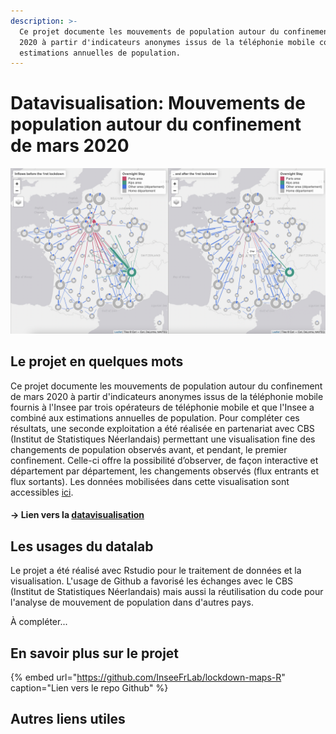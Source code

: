 ```yaml
---
description: >-
  Ce projet documente les mouvements de population autour du confinement de mars
  2020 à partir d'indicateurs anonymes issus de la téléphonie mobile combiné aux
  estimations annuelles de population.
---
```


# Datavisualisation: Mouvements de population autour du confinement de mars 2020

![Mouvements de population autour du confinement de mars 2020 en France](../.gitbook/assets/mouvements_population_confinement_mars_2020.png)

## Le projet en quelques mots

Ce projet documente les mouvements de population autour du confinement de mars 2020 à partir d'indicateurs anonymes issus de la téléphonie mobile fournis à l'Insee par trois opérateurs de téléphonie mobile et que l'Insee a combiné aux estimations annuelles de population. Pour compléter ces résultats, une seconde exploitation a été réalisée en partenariat avec CBS \(Institut de Statistiques Néerlandais\) permettant une visualisation fine des changements de population observés avant, et pendant, le premier confinement. Celle-ci offre la possibilité d’observer, de façon interactive et département par département, les changements observés \(flux entrants et flux sortants\). Les données mobilisées dans cette visualisation sont accessibles [ici](https://www.insee.fr/fr/statistiques/fichier/5350073/mouvements_population_confinement_2020_csv.zip).

#### → Lien vers la [datavisualisation](https://inseefrlab.github.io/lockdown-maps-R/inflows_FR.html)

## Les usages du datalab 

Le projet a été réalisé avec Rstudio pour le traitement de données  et la visualisation. L'usage de Github a favorisé les échanges avec le CBS \(Institut de Statistiques Néerlandais\) mais aussi la réutilisation du code pour l'analyse de mouvement de population dans d'autres pays.

À compléter...

## En savoir plus sur le projet

{% embed url="https://github.com/InseeFrLab/lockdown-maps-R" caption="Lien vers le repo Github" %}

## Autres liens utiles 

